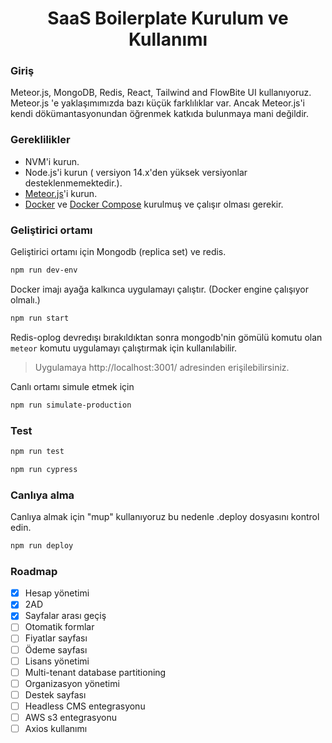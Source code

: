  <h1 style="text-align: center;">
  SaaS Boilerplate Kurulum ve Kullanımı
</h1>

### Giriş
Meteor.js, MongoDB, Redis, React, Tailwind and FlowBite UI kullanıyoruz.
Meteor.js 'e yaklaşımımızda bazı küçük farklılıklar var. Ancak Meteor.js'i kendi dökümantasyonundan öğrenmek katkıda bulunmaya mani değildir.

### Gereklilikler
- NVM'i kurun.
- Node.js'i kurun ( versiyon 14.x'den yüksek versiyonlar desteklenmemektedir.).
- [Meteor.js](https://www.meteor.com/developers/install)'i kurun.
- [Docker](https://docs.docker.com/install) ve [Docker Compose](https://docs.docker.com/compose/install/) kurulmuş ve çalışır olması gerekir.

### Geliştirici ortamı
Geliştirici ortamı için Mongodb (replica set) ve redis.

```bash 
npm run dev-env
```
Docker imajı ayağa kalkınca uygulamayı çalıştır.
(Docker engine çalışıyor olmalı.)

```bash 
npm run start
```
Redis-oplog devredışı bırakıldıktan sonra mongodb'nin gömülü komutu olan `meteor` komutu uygulamayı çalıştırmak için kullanılabilir.

> Uygulamaya  http://localhost:3001/ adresinden erişilebilirsiniz.

Canlı ortamı simule etmek için

```bash 
npm run simulate-production
```

### Test
```bash 
npm run test
```

```bash 
npm run cypress
```

### Canlıya alma
Canlıya almak için "mup" kullanıyoruz bu nedenle .deploy dosyasını kontrol edin.

```bash 
npm run deploy
```

### Roadmap
- [x] Hesap yönetimi
- [x] 2AD
- [x] Sayfalar arası geçiş
- [ ] Otomatik formlar
- [ ] Fiyatlar sayfası
- [ ] Ödeme sayfası
- [ ] Lisans yönetimi
- [ ] Multi-tenant database partitioning
- [ ] Organizasyon yönetimi
- [ ] Destek sayfası
- [ ] Headless CMS entegrasyonu
- [ ] AWS s3 entegrasyonu
- [ ] Axios kullanımı

